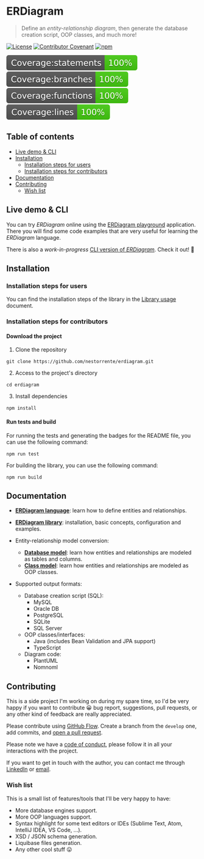 # ERDiagram

> Define an _entity-relationship diagram_, then generate the database creation script, OOP classes, and much more!

[![License](https://img.shields.io/npm/l/make-coverage-badge.svg)](https://opensource.org/licenses/MIT)
[![Contributor Covenant](https://img.shields.io/badge/Contributor%20Covenant-2.0-4baaaa.svg)](CODE_OF_CONDUCT.md)
[![npm](https://img.shields.io/npm/dw/@nestorrente/erdiagram.svg)](https://www.npmjs.com/package/@nestorrente/erdiagram)

![Coverage statements](coverage/badge-statements.svg)
![Coverage branches](coverage/badge-branches.svg)
![Coverage functions](coverage/badge-functions.svg)
![Coverage lines](coverage/badge-lines.svg)

## Table of contents

* [Live demo & CLI](#live-demo--cli)
* [Installation](#installation)
  + [Installation steps for users](#installation-steps-for-users)
  + [Installation steps for contributors](#installation-steps-for-contributors)
* [Documentation](#documentation)
* [Contributing](#contributing)
  + [Wish list](#wish-list)

## Live demo & CLI

You can try _ERDiagram_ online using the [ERDiagram playground](http://erdiagram.nestorrente.com/) application. There
you will find some code examples that are very useful for learning the _ERDiagram_ language.

There is also a _work-in-progress_ [CLI version of _ERDiagram_](https://github.com/nestorrente/erdiagram-cli). Check it
out! :slightly_smiling_face:

## Installation

### Installation steps for users

You can find the installation steps of the library in the
[Library usage](docs/Library_usage.md#installation) document.

### Installation steps for contributors

#### Download the project

1. Clone the repository

```shell
git clone https://github.com/nestorrente/erdiagram.git
```

2. Access to the project's directory

```shell
cd erdiagram
```

3. Install dependencies

```shell
npm install
```

#### Run tests and build

For running the tests and generating the badges for the README file, you can use the following command:

```shell
npm run test
```

For building the library, you can use the following command:

```shell
npm run build
```

## Documentation

* **[ERDiagram language](docs/ERDiagram_language.md)**: learn how to define entities and relationships.
* **[ERDiagram library](docs/Library_usage.md)**: installation, basic concepts, configuration and examples.


* Entity-relationship model conversion:
  * **[Database model](docs/Database_model.md)**: learn how entities and relationships are modeled as tables and columns.
  * **[Class model](docs/Class_model.md)**: learn how entities and relationships are modeled as OOP classes.


* Supported output formats:
  * Database creation script (SQL):
    * MySQL
    * Oracle DB
    * PostgreSQL
    * SQLite
    * SQL Server
  * OOP classes/interfaces:
    * Java (includes Bean Validation and JPA support)
    * TypeScript
  * Diagram code:
    * PlantUML
    * Nomnoml

## Contributing

This is a side project I'm working on during my spare time, so I'd be very happy if you want to contribute :grinning:
bug report, suggestions, pull requests, or any other kind of feedback are really appreciated.

Please contribute using [GitHub Flow](https://guides.github.com/introduction/flow). Create a branch from the `develop`
one, add commits, and [open a pull request](https://github.com/nestorrente/erdiagram/compare).

Please note we have a [code of conduct](CODE_OF_CONDUCT.md), please follow it in all your interactions with the project.

If you want to get in touch with the author, you can contact me through
[LinkedIn](https://www.linkedin.com/in/nestorpglez/) or [email](mailto:nestorpglez@gmail.com).

### Wish list

This is a small list of features/tools that I'll be very happy to have:

* More database engines support.
* More OOP languages support.
* Syntax highlight for some text editors or IDEs (Sublime Text, Atom, IntelliJ IDEA, VS Code, ...).
* XSD / JSON schema generation.
* Liquibase files generation.
* Any other cool stuff :stuck_out_tongue:
